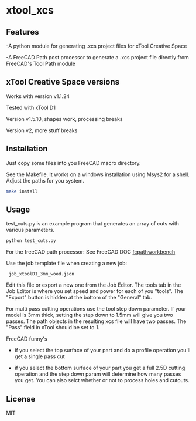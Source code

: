 # xtool_xcs



## Features

-A python module for generating .xcs project files for xTool Creative Space



-A FreeCAD Path post processor to generate a .xcs project file directly
from FreeCAD's Tool Path module

## xTool Creative Space versions

Works with version v1.1.24

Tested with xTool D1

Version v1.5.10, shapes work, processing breaks

Version v2, more stuff breaks

## Installation

Just copy some files into you FreeCAD macro directory.

See the Makefile. It works on a windows installation using Msys2
for a shell. Adjust the paths for you system.


```sh
make install
```

## Usage

test_cuts.py is an example program that generates an array of cuts with various parameters.

```sh
python test_cuts.py
```

For the freeCAD path processor: See  FreeCAD DOC [fcpathworkbench]

Use the job template file when creating a new job:

```
 job_xtoolD1_3mm_wood.json
```

Edit this file or export a new one from the Job Editor.
The tools tab in the Job Editor is where you set speed and power for
each of you "tools". The "Export" button is hidden at the bottom of the "General" tab.


For multi pass cutting operations use the tool step down parameter.
If your model is 3mm thick, setting the step down to 1.5mm will give you
two passes. The path objects in the resulting xcs file will have two passes.
The "Pass" field in xTool should be set to 1.

FreeCAD funny's
- if you select the top surface of your part and do a profile operation 
you'll get a single pass cut

- if you select the bottom surface of your part you get a full 2.5D cutting
operation and the step down param will determine how many passes you get.
You can also selct whether or not to process holes and cutouts.



## License

MIT

[//]:#
[fcpathworkbench]: <https://wiki.freecad.org/Path_Workbench>
[fcprefs]: <https://wiki.freecad.org/Path_Preferences>
